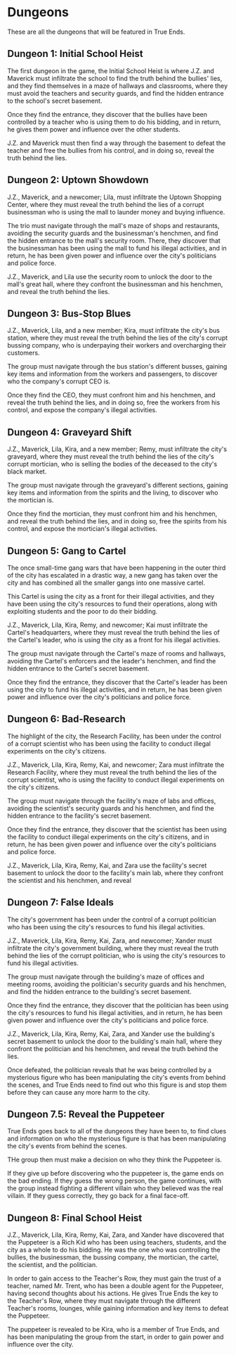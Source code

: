 # Dungeons

These are all the dungeons that will be featured in True Ends.

## Dungeon 1: Initial School Heist

The first dungeon in the game, the Initial School Heist is where J.Z. and Maverick must infiltrate the school to find the truth behind the bullies' lies,
and they find themselves in a maze of hallways and classrooms, where they must avoid the teachers and security guards, and find the hidden entrance to the school's secret basement.

Once they find the entrance, they discover that the bullies have been controlled by a teacher who is using them to do his bidding, and in return, he gives them power and influence over the other students.

J.Z. and Maverick must then find a way through the basement to defeat the teacher and free the bullies from his control, and in doing so, reveal the truth behind the lies.

## Dungeon 2: Uptown Showdown

J.Z., Maverick, and a newcomer; Lila, must infiltrate the Uptown Shopping Center, where they must reveal the truth behind the lies of a corrupt businessman who is using the mall to launder money and buying influence.

The trio must navigate through the mall's maze of shops and restaurants, avoiding the security guards and the businessman's henchmen, and find the hidden entrance to the mall's security room.
There, they discover that the businessman has been using the mall to fund his illegal activities, and in return, he has been given power and influence over the city's politicians and police force.

J.Z., Maverick, and Lila use the security room to unlock the door to the mall's great hall, where they confront the businessman and his henchmen, and reveal the truth behind the lies.

## Dungeon 3: Bus-Stop Blues

J.Z., Maverick, Lila, and a new member; Kira, must infiltrate the city's bus station, where they must reveal the truth behind the lies of the city's corrupt bussing company, who is underpaying their workers and overcharging their customers.

The group must navigate through the bus station's different busses, gaining key items and information from the workers and passengers, to discover who the company's corrupt CEO is.

Once they find the CEO, they must confront him and his henchmen, and reveal the truth behind the lies, and in doing so, free the workers from his control, and expose the company's illegal activities.

## Dungeon 4: Graveyard Shift

J.Z., Maverick, Lila, Kira, and a new member; Remy, must infiltrate the city's graveyard, where they must reveal the truth behind the lies of the city's corrupt mortician, who is selling the bodies of the deceased to the city's black market.

The group must navigate through the graveyard's different sections, gaining key items and information from the spirits and the living, to discover who the mortician is.

Once they find the mortician, they must confront him and his henchmen, and reveal the truth behind the lies, and in doing so, free the spirits from his control, and expose the mortician's illegal activities.

## Dungeon 5: Gang to Cartel

The once small-time gang wars that have been happening in the outer third of the city has escalated in a drastic way, a new gang has taken over the city and has combined all the smaller gangs into one massive cartel.

This Cartel is using the city as a front for their illegal activities, and they have been using the city's resources to fund their operations, along with exploiting students and the poor to do their bidding.

J.Z., Maverick, Lila, Kira, Remy, and newcomer; Kai must infiltrate the Cartel's headquarters, where they must reveal the truth behind the lies of the Cartel's leader, who is using the city as a front for his illegal activities.

The group must navigate through the Cartel's maze of rooms and hallways, avoiding the Cartel's enforcers and the leader's henchmen, and find the hidden entrance to the Cartel's secret basement.

Once they find the entrance, they discover that the Cartel's leader has been using the city to fund his illegal activities, and in return, he has been given power and influence over the city's politicians and police force.

## Dungeon 6: Bad-Research

The highlight of the city, the Research Facility, has been under the control of a corrupt scientist who has been using the facility to conduct illegal experiments on the city's citizens.

J.Z., Maverick, Lila, Kira, Remy, Kai, and newcomer; Zara must infiltrate the Research Facility, where they must reveal the truth behind the lies of the corrupt scientist, who is using the facility to conduct illegal experiments on the city's citizens.

The group must navigate through the facility's maze of labs and offices, avoiding the scientist's security guards and his henchmen, and find the hidden entrance to the facility's secret basement.

Once they find the entrance, they discover that the scientist has been using the facility to conduct illegal experiments on the city's citizens, and in return, he has been given power and influence over the city's politicians and police force.

J.Z., Maverick, Lila, Kira, Remy, Kai, and Zara use the facility's secret basement to unlock the door to the facility's main lab, where they confront the scientist and his henchmen, and reveal

## Dungeon 7: False Ideals

The city's government has been under the control of a corrupt politician who has been using the city's resources to fund his illegal activities.

J.Z., Maverick, Lila, Kira, Remy, Kai, Zara, and newcomer; Xander must infiltrate the city's government building, where they must reveal the truth behind the lies of the corrupt politician, who is using the city's resources to fund his illegal activities.

The group must navigate through the building's maze of offices and meeting rooms, avoiding the politician's security guards and his henchmen, and find the hidden entrance to the building's secret basement.

Once they find the entrance, they discover that the politician has been using the city's resources to fund his illegal activities, and in return, he has been given power and influence over the city's politicians and police force.

J.Z., Maverick, Lila, Kira, Remy, Kai, Zara, and Xander use the building's secret basement to unlock the door to the building's main hall, where they confront the politician and his henchmen, and reveal the truth behind the lies.

Once defeated, the politician reveals that he was being controlled by a mysterious figure who has been manipulating the city's events from behind the scenes, and 
True Ends need to find out who this figure is and stop them before they can cause any more harm to the city.

## Dungeon 7.5: Reveal the Puppeteer

True Ends goes back to all of the dungeons they have been to, to find clues and information on who the mysterious figure is that has been manipulating the city's events from behind the scenes.

THe group then must make a decision on who they think the Puppeteer is.

If they give up before discovering who the puppeteer is, the game ends on the bad ending.
If they guess the wrong person, the game continues, with the group instead fighting a different villain who they believed was the real villain.
If they guess correctly, they go back for a final face-off.

## Dungeon 8: Final School Heist

J.Z., Maverick, Lila, Kira, Remy, Kai, Zara, and Xander have discovered that the Puppeteer is a Rich Kid who has been using teachers, students, and the city as a whole to do his bidding.
He was the one who was controlling the bullies, the businessman, the bussing company, the mortician, the cartel, the scientist, and the politician.

In order to gain access to the Teacher's Row, they must gain the trust of a teacher, named Mr. Trent, who has been a double agent for the Puppeteer, having second thoughts about his actions.
He gives True Ends the key to the Teacher's Row, where they must navigate through the different Teacher's rooms, lounges, while gaining information and key items to defeat the Puppeteer.

The puppeteer is revealed to be Kira, who is a member of True Ends, and has been manipulating the group from the start, in order to gain power and influence over the city.